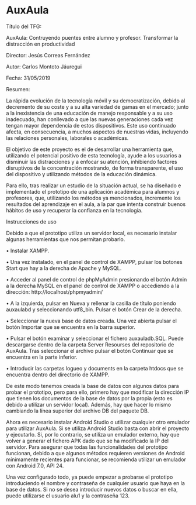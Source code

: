 # AuxAula

Título del TFG: 

AuxAula: Contruyendo puentes entre alumno y profesor. Transformar la distracción en productividad

Director: Jesús Correas Fernández

Autor: Carlos Montoto Jáuregui

Fecha: 31/05/2019







Resumen:


La rápida evolución de la tecnología móvil y su democratización, debido al decremento de su coste y a su alta variedad de gamas en el mercado; junto a la inexistencia de una educación de manejo responsable y a su uso inadecuado, han conllevado a que las nuevas generaciones cada vez tengan mayor dependencia de estos dispositivos. Este uso continuado afecta, en consecuencia, a muchos aspectos de nuestras vidas, incluyendo las relaciones personales, laborales o académicas.


El objetivo de este proyecto es el de desarrollar una herramienta que, utilizando el potencial positivo de esta tecnología, ayude a los usuarios a disminuir las distracciones y a enfocar su atención, inhibiendo factores disruptivos de la concentración mostrando, de forma transparente, el uso del dispositivo y utilizando métodos de la educación dinámica.


Para ello, tras realizar un estudio de la situación actual, se ha diseñado e implementado el prototipo de una aplicación académica para alumnos y profesores, que, utilizando los métodos ya mencionados, incremente los resultados del aprendizaje en el aula, a la par que intenta construir buenos hábitos de uso y recuperar la confianza en la tecnología.


Instrucciones de uso

Debido a que el prototipo utiliza un servidor local, es necesario instalar algunas herramientas que nos permitan probarlo.


•	Instalar XAMPP.


•	Una vez instalado, en el panel de control de XAMPP, pulsar los botones Start que hay a la derecha de Apache y MySQL.


•	Acceder al panel de control de phpMyAdmin presionando el botón Admin a la derecha MySQL en el panel de control de XAMPP o accediendo a la dirección: http://localhost/phpmyadmin/


•	 A la izquierda, pulsar en Nueva y rellenar la casilla de título poniendo auxaulabd y seleccionando utf8_bin. Pulsar el botón Crear de la derecha.


•	Seleccionar la nueva base de datos creada. Una vez abierta pulsar el botón Importar que se encuentra en la barra superior.


•	Pulsar el botón examinar y seleccionar el fichero auxauladb.SQL. Puede descargarse dentro de la carpeta Server Resourses del repositorio de AuxAula. Tras seleccionar el archivo pulsar el botón Continuar que se encuentra en la parte inferior.


•	Introducir las carpetas logueo y documents en la carpeta htdocs que se encuentra dentro del directorio de XAMPP.


De este modo tenemos creada la base de datos con algunos datos para probar el prototipo, pero para ello, primero hay que modificar la dirección IP que tienen los documentos de la base de datos por la propia (esto es debido a utilizar un servidor local). Además, hay que hacer lo mismo cambiando la línea superior del archivo DB del paquete DB. 


Ahora es necesario instalar Android Studio o utilizar cualquier otro emulador para utilizar AuxAula. Si se utiliza Android Studio basta con abrir el proyecto y ejecutarlo. Si, por lo contrario, se utiliza un emulador externo, hay que volver a generar el fichero APK dado que se ha modificado la IP del servidor. Para asegurar que todas las funcionalidades del prototipo funcionan, debido a que algunos métodos requieren versiones de Android mínimamente recientes para funcionar, se recomienda utilizar un emulador con Android 7.0, API 24.


Una vez configurado todo, ya puede empezar a probarse el prototipo introduciendo el nombre y contraseña de cualquier usuario que haya en la base de datos. Si no se desea introducir nuevos datos o buscar en ella, puede utilizarse el usuario alu1 y la contraseña 123.
